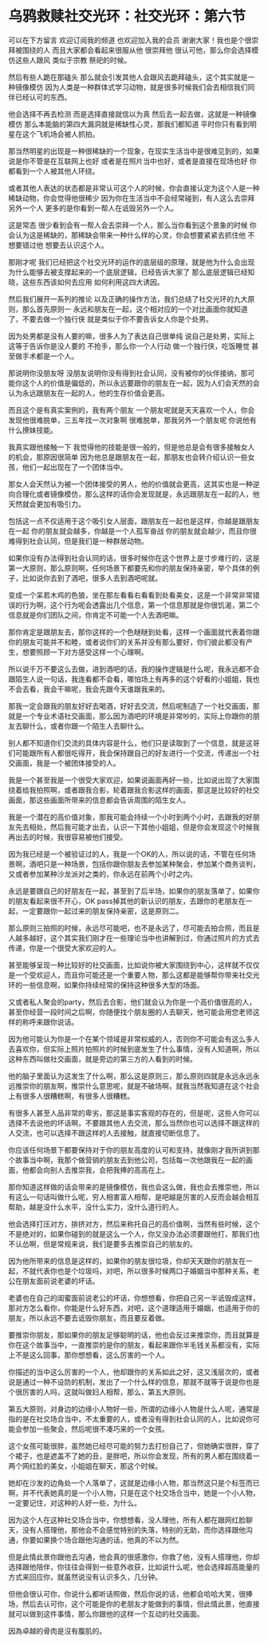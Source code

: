 # 乌鸦救赎社交光环：社交光环：第六节

可以在下方留言 欢迎订阅我的频道 也欢迎加入我的会员 谢谢大家！我也是个很崇拜被围绕的人 而且大家都会看起来很服从他 很崇拜他 很认可他，那么你会选择模仿这些人跟风 类似于宗教 祭祀的时候。

然后有些人跪在那磕头 那么就会引发其他人会跟风去跪拜磕头，这个其实就是一种镜像模仿 因为人类是一种群体式学习动物，就是很多时候我们会去相信我们同伴已经认可的东西。

他会选择不再去检测 而是选择直接就信以为真 然后去一起去做，这就是一种镜像模仿 那么本能脑的第四大漏洞就是稀缺性心灵，那我们都知道 平时你只有看到明星在这个飞机场会被人抓拍。

那当然明星的出现是一种很稀缺的一个现象，在现实生活当中是很难见到的，如果说是你不管是在互联网上也好 或者是在照片当中也好，或者是直接在现场也好 你都看到一个人被其他人环绕。

或者其他人表达的状态都是非常认可这个人的时候，你会直接认定为这个人是一种稀缺动物，你会觉得他很稀少 因为你在生活当中不会经常碰到，有人这么去崇拜另外一个人 更多的是你看到一帮人在诋毁另外一个人。

这是常态 很少看到会有一帮人会去崇拜一个人，那么当你看到这个景象的时候 你会认为这是稀缺的，那稀缺会带来一种什么样的心灵，你会想要紧紧去抓住他 不想要错过他 想要去认识这个人。

那刚才呢 我们已经把这个社交光环的运作的底层级的原理，就是他为什么会出现 为什么能够去被支撑起来的一个底层逻辑，已经告诉大家了 那么底层逻辑已经知晓，这些东西该如何去应用 如何利用这四大诱因。

然后我们展开一系列的推论 以及正确的操作方法，我们总结了社交光环的九大原则，那么首先原则一 永远和朋友在一起，这个相对应的一个对比画面你就知道了，不要去做一个独行侠 就是类似于你不要告诉女人你是个处男。

因为处男都是没有人要的嘛，很多人为了表达自己很单纯 说自己是处男，实际上这等于告诉你是没人要的 不抢手，那么你一个人行动 做一个独行侠，吃饭睡觉 甚至做手术都是一个人。

那说明你没朋友呀 没朋友说明你没有得到社会认同，没有被你的伙伴接纳，那可能你这个人的价值是偏低的，所以永远要跟你的朋友在一起，因为人们会天然的会认为永远跟朋友在一起的人，他的生存价值会更高。

而且这个是有真实案例的，我有两个朋友 一个朋友呢就是天天喜欢一个人，你会发现他很难脱单，三五年找一次对象啊 很难脱单，那我另外一个朋友呢 你说他有什么撩妹技能。

我真实跟他接触一下 我觉得他的技能是很一般的，但是他总是会有很多接触女人的机会，那原因很简单 因为他总是跟朋友在一起，那朋友也会转介绍认识一些女孩，他们一起出现在了一个团体当中。

那女人会天然认为被一个团体接受的男人，他的价值就会更高，这其实也是一种逆向合理化或者镜像模仿，那么这样的话你会发现就是，永远跟朋友在一起的人，他天然就会更加有吸引力。

包括这一点不仅适用于这个吸引女人层面，跟朋友在一起也是这样，你越是跟朋友在一起 你的朋友就会越多，你越是一个人孤军奋战 你的朋友就会越少，而且你很难得到社会认同，但是我们是一种群居动物。

如果你没有办法得到社会认同的话，很多时候你在这个世界上是寸步难行的，这是第一大原则，那么原则啊，任何场景下都要先和你的朋友保持亲密，举个具体的例子，比如说你去到了酒吧，很多人去到酒吧呢就。

变成一个呆若木鸡的色狼，坐在那左看看右看看到处看美女，这是一个非常非常错误的行为啊，这个行为呢会透露出几个信息，第一个信息那就是你很饥渴，第二个信息就是你们团队之间，你肯定不可能一个人去酒吧嘛。

那你肯定是跟朋友去，那你这样的一个色瞇瞇到处看，这样一个画面就代表着你跟你的朋友可能并不和睦，或者说你们的关系并没有那么要好，你们彼此都没有产生，想要照顾一下对方感受这样一个心理啊。

所以说千万不要这么去做，进到酒吧的话，我的操作逻辑是什么呢，我永远都不会跟陌生人说一句话，我连看都不会看，哪怕场上有再多的这个好看的小姐姐，我也不会去看，我会干嘛呢，我会先跟今天谁跟我来的。

那我一定会跟我的朋友好好去喝酒，好好去交流，然后呢制造了一个社交画面，那就是一个专业术语社交画面，那么因为酒吧的环境是非常吵的，实际上你跟你的朋友去聊什么，或者你跟一个陌生人去聊什么。

别人都不知道你们交流的具体内容是什么，他们只是读取到了一个信息，就是这哥们可能跟所有人都很吃得开，我会保持跟自己的好友进行一个交流，传递出一个社交画面，我是一个被团体接受的人。

我是一个甚至我是一个很受大家欢迎，如果说画面再好一些，比如说出现了大家围绕着给我拍照啊，或者跟我合影，轮着跟我合影这样的画面，那这是比较好的社交画面，那这些画面所带来的信息都会告诉周围的陌生女人。

我是一个潜在的高价值对象，那我可能会持续一个小时到两个小时，去跟我的好朋友先去相处，然后我可能才出去，认识一下其他小姐姐，但是你会发现这个时候我再出去的时候，我很容易被他们接受。

因为我已经是一个被验证过的人，我是一个OK的人，所以说的话，不管在任何场景啊，酒吧只是一种场景，包括你跟你朋友去参加某种聚会，参加某个商务谈判，又或者参加某种沙龙派对之类的，你永远在前两个小时之内。

永远是要跟自己的好朋友在一起，甚至到了后半场，如果你的朋友落单了，如果你的朋友看起来很不开心，OK pass掉其他的新认识的朋友，去跟你的老朋友在一起，一定要跟你一起过来的朋友保持亲密，这是原则二。

那么原则三拍照的时候，永远尽可能吧，也不是永远了，尽可能去拍合照，而且是人越多越好，这个其实我们刚才在一些理论当中也讲解到过，你通过照片的方式去传递，你是一个很受大家欢迎的人。

甚至能够呈现一种比较好的社交画面，比如说你被大家围绕到中心，这样就不仅仅是一个受欢迎人，而且你可能还是一个重要人物，那么这都是能够帮你带来社交光环的一些信息啊，如果你持续经常的保持这种很多大型的场面。

又或者私人聚会的party，然后去合影，他们就会认为你是一个高价值很高的人，甚至你经营一段时间之后啊，你随便找个朋友圈的人去聊天，他可能会用您老师这样的称呼来跟你说话。

因为他可能认为你是一个在某个领域是非常权威的人，否则你不可能会有这么多人去喜欢你，但实际上照片拍照片的时候到底发生了什么事情，没有人知道啊，所以这种东西叫做社交画面，就是旁边的第三方的人看到的时候。

他的脑子里面认为这发生了什么啊，那么这是原则三，那么原则四就是永远永远永远推崇你的朋友啊，推崇什么意思呢，就是不破场啊，就我当然我知道在这个社会上有很多人很糟糕啊，有很多人很糟糕。

有很多人甚至人品非常的卑劣，那这是事实客观的存在的，但是呢，这些人你可以选择不去说他的坏话啊，不要跟其他人去交流，那么当然你也可以选择不跟这样的人交流，也可以选择不跟这样的人去接触，就直接切断信息了。

你应该任何场景下都要保持对于你的朋友高度的认可和支持，就像刚才我所讲到那个故事当中啊，我那个做营销的朋友去到他公司，包括每一次他跟我在一起的画面，他都会向别人去推崇我，会把我捧的高高在上。

那你知道这样做的话会带来的是镜像模仿，我也会这么做，我也会去推崇他，所以有这么一句话叫做什么呢，穷人相害富人相帮，是吧越是厉害的人反而会越会相互帮助，越是没什么水平，没什么实力，没什么道行的人。

他会选择打压对方，排挤对方，然后来称托自己的高价值啊，当然有些时候，这个不是绝对的，如果你碰到的就是这么一个人，你又没办法必须要跟他打，那我们也不认怂啊，但是常规来说，我们是要多去推崇自己的朋友的。

因为他所带来的信息是这样的，如果你的朋友很垃圾，你却天天跟你的朋友在一起，不就代表你也是个垃圾吗，对吧，所以很多时候两口子婚姻当中那种关系，老公在朋友面前说老婆的坏话。

老婆也在自己的闺蜜面前说老公的坏话，你想想看，你把自己另一半诋毁成这样，那对方怎么看你，你能是什么好东西，对吧，这个道理适用于婚姻，也适用于你的朋友，所以永远不要去诋毁你朋友，而且要反着做。

要推崇你朋友，那如果你的朋友足够聪明的话，他也会反过来推崇你，而且就算是你在这个故事当中，一直推崇的是你的朋友，看起来跟你半毛钱关系都没有，实际上不是这么回事，那你想想看，这么厉害的一个人。

你描述的当中这么厉害的一个人，他却跟你的关系如此之好，这又浅层次的，或者说是通过一种不设防的机制，发出了一个什么样的信息，那就不就等于说是你也是个很厉害的人吗，这就叫做妇人相帮，那么，第五大原则。

第五大原则，对身边的边缘小人物好一些，所谓的边缘小人物是什么人呢，通常是指的是在社交场合当中，不太重要的人，或者没有得到社会认同的人，比如说你可能会参加一些聚会，然后呢很不凑巧来的一个女孩。

这个女孩可能很胖，虽然她已经尽可能的努力去打扮自己了，但她确实很胖，穿了个裙子，也是遮盖不了她的丑，是胖吧，所以你会发现，所有的男人都在围绕着一两个网红脸的美女，小姐姐在聊天，那这个时候。

她却在沙发的边角处一个人落单了，这就是边缘小人物，那当然这只是个标签而已啊，并不代表她真的是一个小人物，只是在这个社交场合当中，她是一个小人物，一定要记住，对这种的人好一些，为什么。

因为这个人在这种社交场合当中，你想想看，没人理他，所有人都在跟网红脸聊天，没有人搭理他，那他会不会感觉特别的失落，特别的无助，而你选择跟他沟通，你要如果换个场合跟他沟通的话，他真的不以为然。

但是此情此景你跟他去沟通，他会真的很感激你，你救了他，没有人搭理他，你却选择跟他陪伴，你往往会得到一些意外收获，比如说什么呢，他会选择超高能量的方式来回应你，就虽然说没有认识多久，几分钟。

但他会很认可你，你说什么都听话照做，然后你说的话，他都会哈哈大笑，很捧场，然后去认可你，这个可能是你的老朋友才能做到的事情，但此情此景，他直接就可以做到这件事情，那么你跟他的这样一个互动的社交画面。

因為卓越的骨肉是沒有腹肌的。